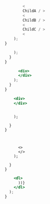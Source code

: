 ---
---


``` js
        <
        ChildA / >
        <
        ChildB / >
        <
        ChildC / >
        <
    );
}
```




``` jsx
    );
  }
}
```


``` jsx
      <div>
      </div>
    );
  }
}
```


``` jsx
    <div>
    </div>
```



```jsx{4, 7}

    );

  }
}

``` 


```jsx
```



```jsx{4, 7}

      <>
      </>
    );

  }
}

``` 




```jsx
    <dl>
      ))}
    </dl>
  );
}
```



